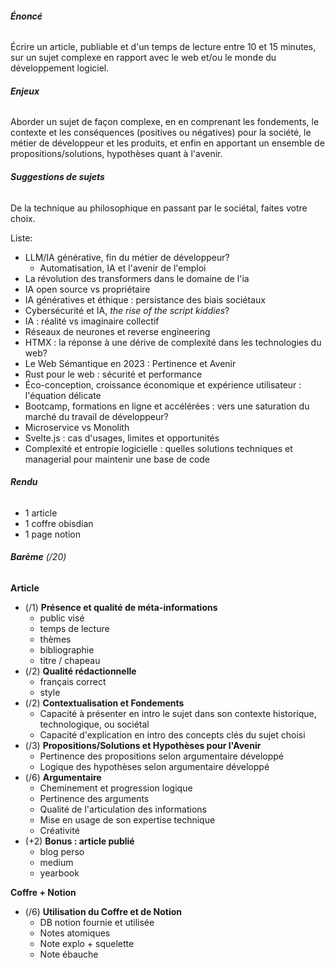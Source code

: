 ###### **Énoncé**
Écrire un article, publiable et d'un temps de lecture entre 10 et 15 minutes, sur un sujet complexe en rapport avec le web et/ou le monde du développement logiciel.

###### **Enjeux**
Aborder un sujet de façon complexe, en en comprenant les fondements, le contexte et les conséquences (positives ou négatives) pour la société, le métier de développeur et les produits, et enfin en apportant un ensemble de propositions/solutions, hypothèses quant à l'avenir.

###### **Suggestions de sujets**
De la technique au philosophique en passant par le sociétal, faites votre choix.

Liste:
- LLM/IA générative, fin du métier de développeur?
	- Automatisation, IA et l'avenir de l'emploi
- La révolution des transformers dans le domaine de l'ia
- IA open source vs propriétaire
- IA génératives et éthique : persistance des biais sociétaux
- Cybersécurité et IA, *the rise of the script kiddies*?
- IA : réalité vs imaginaire collectif
- Réseaux de neurones et reverse engineering
- HTMX : la réponse à une dérive de complexité dans les technologies du web?
- Le Web Sémantique en 2023 : Pertinence et Avenir
- Rust pour le web : sécurité et performance
- Éco-conception, croissance économique et expérience utilisateur : l'équation délicate
- Bootcamp, formations en ligne et accélérées : vers une saturation du marché du travail de développeur?
- Microservice vs Monolith
- Svelte.js : cas d'usages, limites et opportunités
- Complexité et entropie logicielle : quelles solutions techniques et managerial pour maintenir une base de code

###### **Rendu**
- 1 article
- 1 coffre obisdian
- 1 page notion

###### **Barème** (/20)
**Article**
- (/1) **Présence et qualité de méta-informations**
	- public visé
	- temps de lecture
	- thèmes
	- bibliographie
	- titre / chapeau
- (/2) **Qualité rédactionnelle**
	- français correct
	- style
- (/2) **Contextualisation et Fondements**
	- Capacité à présenter en intro le sujet dans son contexte historique, technologique, ou sociétal
	- Capacité d'explication en intro des concepts clés du sujet choisi
- (/3) **Propositions/Solutions et Hypothèses pour l'Avenir**
	- Pertinence des propositions selon argumentaire développé
	- Logique des hypothèses selon argumentaire développé
- (/6) **Argumentaire**
	- Cheminement et progression logique
	- Pertinence des arguments
	- Qualité de l'articulation des informations
	- Mise en usage de son expertise technique
	- Créativité
- (+2) **Bonus : article publié**
	- blog perso
	- medium
	- yearbook

**Coffre + Notion**
- (/6) **Utilisation du Coffre et de Notion**
	- DB notion fournie et utilisée
	- Notes atomiques
	- Note explo + squelette
	- Note ébauche